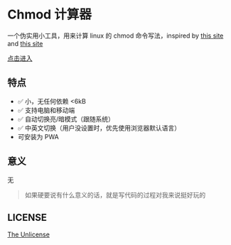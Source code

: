 # Chmod 计算器
一个伪实用小工具，用来计算 linux 的 chmod 命令写法，inspired by [this site](https://linuxhandbook.com/chmod-calculator/) and [this site](https://newcss.net/)

[点击进入](https://ppz-pro.github.io/chmod-calc/)

## 特点
+ ✅ 小，无任何依赖 <6kB
+ ✅ 支持电脑和移动端
+ ✅ 自动切换亮/暗模式（跟随系统）
+ ✅ 中英文切换（用户没设置时，优先使用浏览器默认语言）
+ 可安装为 PWA

## 意义
无

> 如果硬要说有什么意义的话，就是写代码的过程对我来说挺好玩的

## LICENSE
[The Unlicense](https://unlicense.org/)
